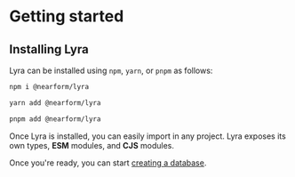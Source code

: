 # Getting started

## Installing Lyra

Lyra can be installed using `npm`, `yarn`, or `pnpm` as follows:

```sh
npm i @nearform/lyra
```

```sh
yarn add @nearform/lyra
```

```sh
pnpm add @nearform/lyra
```

Once Lyra is installed, you can easily import in any project.
Lyra exposes its own types, **ESM** modules, and **CJS** modules.

Once you're ready, you can start [creating a database](/guide/creating-a-database).